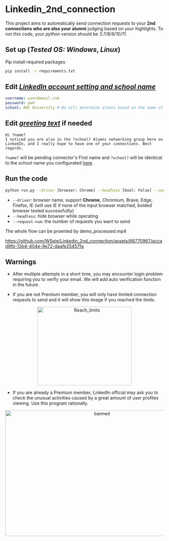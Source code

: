 # Linkedin_2nd_connection

This project aims to automatically send connection requests to your **2nd connections who are also your alumni** judging based on your highlights. To run this code, your *python* version should be *3.7/8/9/10/11*. 
## Set up (*Tested OS: Windows*, *Linux*)
Pip install required packages
```bash shell
pip install -r requirements.txt
```

## Edit [*LinkedIn account setting and school name*](config.yaml)
```yaml config.yaml
username: user@email.com
password: pwd
school: ABC University # We will determine alumni based on the name of school, so be careful of typos
```

## Edit [*greeting text*](greeting_alumni.txt) if needed
```text greeting_alumni.txt
Hi ?name?
I noticed you are also in the ?school? Alumni networking group here on LinkedIn, and I really hope to have one of your connections. Best regards.
```
`?name?` will be pending connector's First name and `?school?` will be identical to the school name you configurated [here](config.yaml). 

## Run the code
```bash shell
python run.py --driver [browser: Chrome] --headless [bool: False] --config [path: 'config.yaml'] --request-num [int: 20] --greet-txt [path: greeting_alumni.txt]
```
- `--driver`: browser name, support **Chrome**, Chromium, Brave, Edge, Firefox, IE (will use IE if none of the input browser matched, bolded browser tested successfullly)
- `--headless`: hide browser while operating
- `--request-num`: the number of requests you want to send

The whole flow can be prsented by demo_processed.mp4

https://github.com/WSpie/Linkedin_2nd_connection/assets/66770967/accad9fb-12b4-404e-9e72-daafe25457fa


## Warnings

- After multiple attempts in a short time, you may encounter login problem requiring you to verify your email. We will add auto verification function in the future.

- If you are not Premium member, you will only have limited connection requests to send and it will show this image if you reached the limits.
<div align="center">
  <img src="https://github.com/WSpie/Linkedin_2nd_connection/assets/66770967/c8de26b9-f378-4c0f-83cf-2064bf6275f7" alt="Reach_limits" width="300" height="250">
</div>

- If you are already a Premium member, LinkedIn official may ask you to check the unusual activities caused by a great amount of user profiles viewing. Use this program rationally.
<div align="center">
  <img src="https://user-images.githubusercontent.com/66770967/190923752-10d738f1-c683-4276-9a6a-fd959e655e9f.png" alt="banned" width="600" height="400">
</div>
